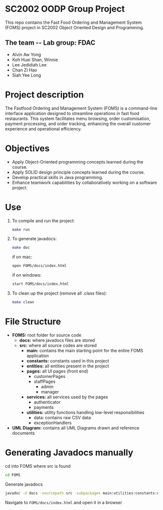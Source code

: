 # SC2002 OODP Group Project 
This repo contains the Fast Food Ordering and Management System (FOMS) project in SC2002 Object Oriented Design and Programming.

## The team -- Lab group: FDAC
- Alvin Aw Yong
- Koh Huei Shan, Winnie
- Lee Jedidiah Lee
- Chan Zi Hao
- Siah Yee Long

# Project description

The Fastfood Ordering and Management System (FOMS) is a command-line interface application designed to streamline operations in fast food restaurants. This system facilitates menu browsing, order customisation, payment processing, and order tracking, enhancing the overall customer experience and operational efficiency.

# Objectives
- Apply Object-Oriented programming concepts learned during the course.
- Apply SOLID design principle concepts learned during the course.
- Develop practical skills in Java programming.
- Enhance teamwork capabilities by collaboratively working on a software project.

# Use 

1. To compile and run the project:
    ```bash
    make run
    ```

2. To generate javadocs:
    ```bash
    make doc
    ```
    if on mac:
    ```bash
    open FOMS/docs/index.html
    ```
    if on windows:
    ```bash
    start FOMS/docs/index.html
    ```
3. To clean up the project (remove all .class files):
    ```bash
    make clean
    ```

# File Structure
- **FOMS:** root folder for source code
    - **docs:** where javadocs files are stored
    - **src:** where all source codes are stored
        - **main:** contains the main starting point for the entire FOMS application
        - **constants:** constants used in this project
        - **entities:** all entities present in the project
        - **pages:** all UI pages (front end)
            - customerPages
            - staffPages
                - admin
                - manager
        - **services:** all services used by the pages
            - authenticator
            - payments
        - **utilities:** utility functions handling low-level responsibilities
            - data: contains raw CSV data
            - exceptionHandlers
- **UML Diagram:** contains all UML Diagrams drawn and reference documents


# Generating Javadocs manually

cd into FOMS where src is found

```bash
cd FOMS
```

Generate javadocs

```bash
javadoc -d docs -sourcepath src -subpackages main:utilities:constants:entities:pages:services -private  
```

Navigate to ```FOMS/docs/index.html``` and open it in a browser
